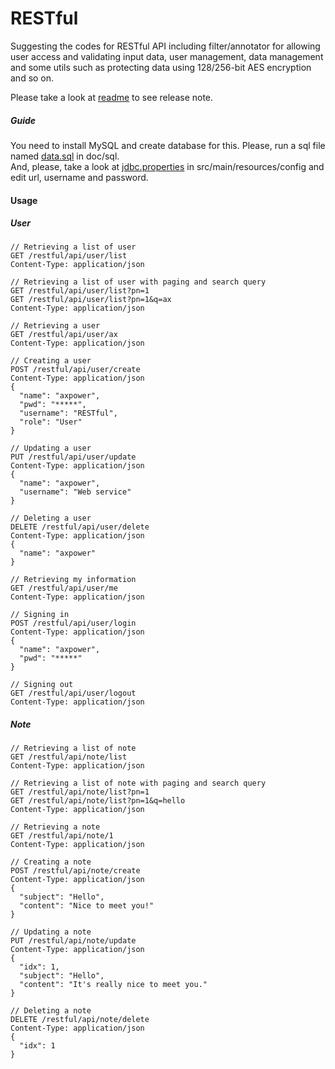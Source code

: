 RESTful
=======

Suggesting the codes for RESTful API including filter/annotator for allowing user access and validating input data, user management, data management and some utils such as protecting data using 128/256-bit AES encryption and so on.

Please take a look at [readme](https://github.com/Samsung/restful/blob/master/doc/readme) to see release note.

##### Guide #####
You need to install MySQL and create database for this. Please, run a sql file named [data.sql](https://github.com/Samsung/restful/blob/master/doc/sql/data.sql) in doc/sql.<br>
And, please, take a look at [jdbc.properties](https://github.com/Samsung/restful/blob/master/src/main/resources/config/jdbc.properties) in src/main/resources/config and edit url, username and password.

#### Usage ####

##### User #####
```
// Retrieving a list of user
GET /restful/api/user/list 
Content-Type: application/json

// Retrieving a list of user with paging and search query
GET /restful/api/user/list?pn=1
GET /restful/api/user/list?pn=1&q=ax
Content-Type: application/json

// Retrieving a user
GET /restful/api/user/ax
Content-Type: application/json

// Creating a user
POST /restful/api/user/create
Content-Type: application/json
{
  "name": "axpower",
  "pwd": "*****",
  "username": "RESTful",
  "role": "User"
}

// Updating a user
PUT /restful/api/user/update
Content-Type: application/json
{
  "name": "axpower",
  "username": "Web service"
}

// Deleting a user
DELETE /restful/api/user/delete
Content-Type: application/json
{
  "name": "axpower"
}

// Retrieving my information 
GET /restful/api/user/me
Content-Type: application/json

// Signing in
POST /restful/api/user/login
Content-Type: application/json
{
  "name": "axpower",
  "pwd": "*****"
}

// Signing out
GET /restful/api/user/logout
Content-Type: application/json
```

##### Note #####
```
// Retrieving a list of note
GET /restful/api/note/list 
Content-Type: application/json

// Retrieving a list of note with paging and search query
GET /restful/api/note/list?pn=1
GET /restful/api/note/list?pn=1&q=hello
Content-Type: application/json

// Retrieving a note
GET /restful/api/note/1
Content-Type: application/json

// Creating a note
POST /restful/api/note/create
Content-Type: application/json
{
  "subject": "Hello",
  "content": "Nice to meet you!"
}

// Updating a note
PUT /restful/api/note/update
Content-Type: application/json
{
  "idx": 1,
  "subject": "Hello",
  "content": "It's really nice to meet you."
}

// Deleting a note
DELETE /restful/api/note/delete
Content-Type: application/json
{
  "idx": 1
}
```